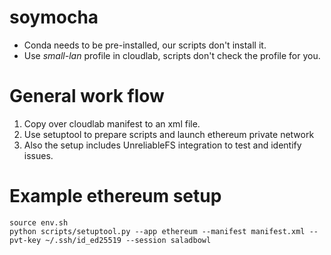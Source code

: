 # soymocha

- Conda needs to be pre-installed, our scripts don't install it.
- Use _small-lan_ profile in cloudlab, scripts don't check the profile for you.

# General work flow
1. Copy over cloudlab manifest to an xml file.
2. Use setuptool to prepare scripts and launch ethereum private network
3. Also the setup includes UnreliableFS integration to test and identify issues.

# Example ethereum setup

```shell
source env.sh
python scripts/setuptool.py --app ethereum --manifest manifest.xml --pvt-key ~/.ssh/id_ed25519 --session saladbowl
```


